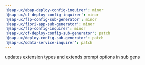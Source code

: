 ```yaml
---
'@sap-ux/abap-deploy-config-inquirer': minor
'@sap-ux/cf-deploy-config-inquirer': minor
'@sap-ux/flp-config-sub-generator': minor
'@sap-ux/fiori-app-sub-generator': minor
'@sap-ux/flp-config-inquirer': minor
'@sap-ux/cf-deploy-config-sub-generator': patch
'@sap-ux/deploy-config-sub-generator': patch
'@sap-ux/odata-service-inquirer': patch
---
```


updates extension types and extends prompt options in sub gens
